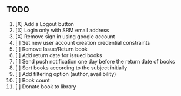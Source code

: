 ## TODO
1. [X] Add a Logout button
1. [X] Login only with SRM email address
1. [X] Remove sign in using google account
1. [ ] Set new user account creation credential constraints
1. [ ] Remove Issue/Return book
1. [ ] Add return date for issued books
1. [ ] Send push notification one day before the return date of books
1. [ ] Sort books according to the subject initially
1. [ ] Add filtering option (author, availibility)
1. [ ] Book count
1. [ ] Donate book to library  
